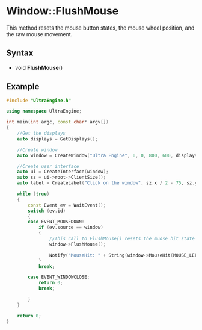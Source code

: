 # Window::FlushMouse

This method resets the mouse button states, the mouse wheel position, and the raw mouse movement.

## Syntax

- void **FlushMouse**()

## Example

```c++
#include "UltraEngine.h"

using namespace UltraEngine;

int main(int argc, const char* argv[])
{
    //Get the displays
    auto displays = GetDisplays();

    //Create window
    auto window = CreateWindow("Ultra Engine", 0, 0, 800, 600, displays[0]);

    //Create user interface
    auto ui = CreateInterface(window);
    auto sz = ui->root->ClientSize();
    auto label = CreateLabel("Click on the window", sz.x / 2 - 75, sz.y / 2 - 15, 150, 30, ui->root);

    while (true)
    {
        const Event ev = WaitEvent();
        switch (ev.id)
        {
        case EVENT_MOUSEDOWN:
            if (ev.source == window)
            {
                //This call to FlushMouse() resets the muose hit state so it will not be detected:
                window->FlushMouse();

                Notify("MouseHit: " + String(window->MouseHit(MOUSE_LEFT)));
            }
            break;

        case EVENT_WINDOWCLOSE:
            return 0;
            break;

        }
    }

    return 0;
}
```
